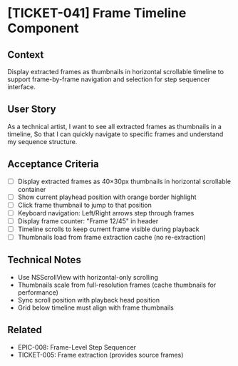 # [TICKET-041] Frame Timeline Component

## Context
Display extracted frames as thumbnails in horizontal scrollable timeline to support frame-by-frame navigation and selection for step sequencer interface.

## User Story
As a technical artist,
I want to see all extracted frames as thumbnails in a timeline,
So that I can quickly navigate to specific frames and understand my sequence structure.

## Acceptance Criteria
- [ ] Display extracted frames as 40×30px thumbnails in horizontal scrollable container
- [ ] Show current playhead position with orange border highlight
- [ ] Click frame thumbnail to jump to that position
- [ ] Keyboard navigation: Left/Right arrows step through frames
- [ ] Display frame counter: "Frame 12/45" in header
- [ ] Timeline scrolls to keep current frame visible during playback
- [ ] Thumbnails load from frame extraction cache (no re-extraction)

## Technical Notes
- Use NSScrollView with horizontal-only scrolling
- Thumbnails scale from full-resolution frames (cache thumbnails for performance)
- Sync scroll position with playback head position
- Grid below timeline must align with frame thumbnails

## Related
- EPIC-008: Frame-Level Step Sequencer
- TICKET-005: Frame extraction (provides source frames)
